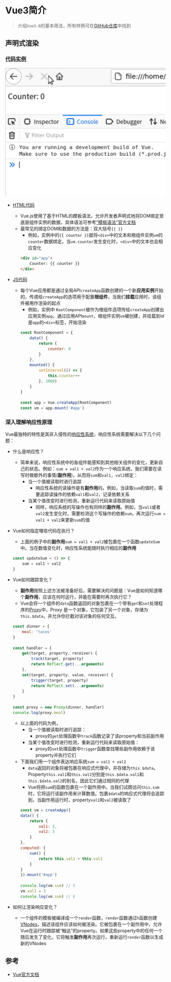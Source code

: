 # Vue3简介

> 介绍`Vue3.0`的基本用法，所有样例可在[GitHub仓库](https://github.com/LittleBee1024/learning_book/tree/main/docs/demos/vue/code)中找到

## 声明式渲染
### [代码实例](./code/decl_render)
![decl_render](./images/decl_render.gif)

* [HTML代码](./code/decl_render/index.html)
    * Vue.js使用了基于HTML的模板语法，允许开发者声明式地将DOM绑定至底层组件实例的数据，具体语法可参考[“模板语法”官方文档](https://v3.cn.vuejs.org/guide/template-syntax.html)
    * 最常见的绑定DOM和数据的方法是：双大括号`{{ }}`
        * 例如，实例中的`{{ counter }}`就将`<div>`中的文本和根组件实例`vm`的`counter`数据绑定。当`vm.counter`发生变化时，`<div>`中的文本也会相应变化
        ```html
        <div id="app">
            Counter: {{ counter }}
        </div>
        ```

* [JS代码](./code/decl_render/index.js)
    * 每个Vue应用都是通过全局API`createApp`函数创建的一个新**应用实例**开始的，传递给`createApp`的选项用于配置**根组件**，当我们**挂载**应用时，该组件被用作渲染的起点
        * 例如，实例中 `RootComponent`被作为根组件选项传给`createApp`创建出应用实例`app`。通过应用API`mount`，根组件实例`vm`被创建，并挂载到id是`app`的`<div>`标签，开始渲染
        ```js
        const RootComponent = {
            data() {
                return {
                    counter: 0
                }
            },
            mounted() {
                setInterval(() => {
                    this.counter++
                }, 1000)
            }
        }

        const app = Vue.createApp(RootComponent)
        const vm = app.mount('#app')
        ```

### 深入理解响应性原理
Vue最独特的特性是其非入侵性的[响应性系统](https://v3.cn.vuejs.org/guide/reactivity.html)，响应性系统需要解决以下几个问题：

* 什么是响应性？
    * 简单来说，响应性系统中的各组件能感知到其他相关组件的变化，更新自己的状态。例如：`sum = val1 + val2`作为一个响应系统，我们需要在读写时做额外的事情(**副作用**)，从而将`sum`和`val1, val2`绑定：
        * 当一个值被读取时进行追踪
            * 响应性系统的读操作是有**副作用**的。例如，当读取`sum`的值时，需要追踪读操作的依赖`val1`和`val2`，记录依赖关系
        * 当某个值改变时进行检测，重新运行代码来读取原始值
            * 同样，响应系统的写操作也有同样的**副作用**。例如，当`val1`或者`val2`发生变化时，需要检测这个写操作的依赖`sum`，再次运行`sum = val1 + val2`来更新`sum`的值

* Vue如何指定哪些代码在执行？
    * 上面的例子中的**副作用**`sum = val1 + val2`被包裹在一个函数`updateSum`中。当在数值变化时，响应性系统能随时执行相应的**副作用**
    ```js
    const updateSum = () => {
        sum = val1 + val2
    }
    ```

* Vue如何跟踪变化？
    * **副作用**按照上述方法被准备好后，需要解决的问题是：Vue是如何知道哪个**副作用**，应该在何时运行，并能在需要时再次执行它？
    * Vue会将一个组件的`data`函数返回的对象包裹在一个带有`get`和`set`处理程序的[Proxy](https://developer.mozilla.org/en-US/docs/Web/JavaScript/Reference/Global_Objects/Proxy)中，Proxy 是一个对象，它包装了另一个对象，存储为`this.$data`，并允许你拦截对该对象的任何交互。
    ```js
    const dinner = {
        meal: 'tacos'
    }

    const handler = {
        get(target, property, receiver) {
            track(target, property)
            return Reflect.get(...arguments)
        },
        set(target, property, value, receiver) {
            trigger(target, property)
            return Reflect.set(...arguments)
        }
    }

    const proxy = new Proxy(dinner, handler)
    console.log(proxy.meal)
    ```
    * 以上面的代码为例，
        * 当一个值被读取时进行追踪：
            * proxy的`get`处理函数中`track`函数记录了该property和当前副作用
        * 当某个值改变时进行检测，重新运行代码来读取原始值：
            * proxy的`set`处理函数中`trigger`函数查找哪些副作用依赖于该property并执行它们
    * 下面我们用一个组件表达响应系统`sum = val1 + val2`
        * `data`返回的对象将被包裹在响应式代理中，并存储为`this.$data`。Property`this.val1`和`this.val2`分别是`this.$data.val1`和`this.$data.val2`的别名，因此它们通过相同的代理
        * Vue将把`sum`的函数包裹在一个副作用中。当我们试图访问`this.sum`时，它将运行该副作用来计算数值。包裹`$data`的响应式代理将会追踪到，当副作用运行时，property`val1`和`val2`被读取了
        ```js
        const vm = createApp({
        data() {
            return {
                val1: 2,
                val2: 3
            }
        },
        computed: {
            sum() {
                return this.val1 + this.val2
            }
        }
        }).mount('#app')

        console.log(vm.sum) // 5
        vm.val1 = 3
        console.log(vm.sum) // 6
        ```

* 如何让渲染响应变化？
    * 一个组件的模板被编译成一个`render`函数，`render`函数通过`h`函数创建[VNodes](https://v3.cn.vuejs.org/guide/render-function.html#%E8%99%9A%E6%8B%9F-dom-%E6%A0%91)，描述该组件应该如何被渲染。它被包裹在一个副作用中，允许Vue在运行时跟踪被“触达”的property。如果这些property中的任何一个随后发生了变化，它将触发**副作用**再次运行，重新运行`render`函数以生成新的VNodes


## 参考
* [Vue官方文档](https://v3.cn.vuejs.org/guide/introduction.html)
